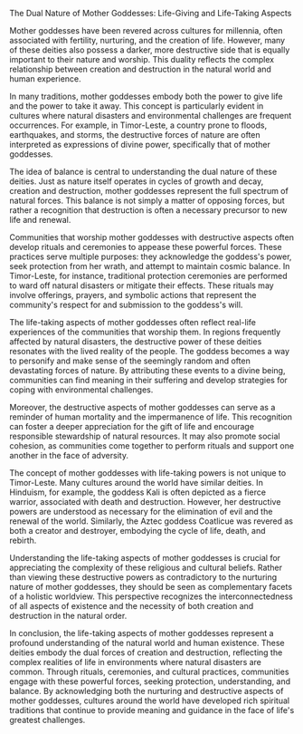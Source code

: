 The Dual Nature of Mother Goddesses: Life-Giving and Life-Taking Aspects

Mother goddesses have been revered across cultures for millennia, often associated with fertility, nurturing, and the creation of life. However, many of these deities also possess a darker, more destructive side that is equally important to their nature and worship. This duality reflects the complex relationship between creation and destruction in the natural world and human experience.

In many traditions, mother goddesses embody both the power to give life and the power to take it away. This concept is particularly evident in cultures where natural disasters and environmental challenges are frequent occurrences. For example, in Timor-Leste, a country prone to floods, earthquakes, and storms, the destructive forces of nature are often interpreted as expressions of divine power, specifically that of mother goddesses.

The idea of balance is central to understanding the dual nature of these deities. Just as nature itself operates in cycles of growth and decay, creation and destruction, mother goddesses represent the full spectrum of natural forces. This balance is not simply a matter of opposing forces, but rather a recognition that destruction is often a necessary precursor to new life and renewal.

Communities that worship mother goddesses with destructive aspects often develop rituals and ceremonies to appease these powerful forces. These practices serve multiple purposes: they acknowledge the goddess's power, seek protection from her wrath, and attempt to maintain cosmic balance. In Timor-Leste, for instance, traditional protection ceremonies are performed to ward off natural disasters or mitigate their effects. These rituals may involve offerings, prayers, and symbolic actions that represent the community's respect for and submission to the goddess's will.

The life-taking aspects of mother goddesses often reflect real-life experiences of the communities that worship them. In regions frequently affected by natural disasters, the destructive power of these deities resonates with the lived reality of the people. The goddess becomes a way to personify and make sense of the seemingly random and often devastating forces of nature. By attributing these events to a divine being, communities can find meaning in their suffering and develop strategies for coping with environmental challenges.

Moreover, the destructive aspects of mother goddesses can serve as a reminder of human mortality and the impermanence of life. This recognition can foster a deeper appreciation for the gift of life and encourage responsible stewardship of natural resources. It may also promote social cohesion, as communities come together to perform rituals and support one another in the face of adversity.

The concept of mother goddesses with life-taking powers is not unique to Timor-Leste. Many cultures around the world have similar deities. In Hinduism, for example, the goddess Kali is often depicted as a fierce warrior, associated with death and destruction. However, her destructive powers are understood as necessary for the elimination of evil and the renewal of the world. Similarly, the Aztec goddess Coatlicue was revered as both a creator and destroyer, embodying the cycle of life, death, and rebirth.

Understanding the life-taking aspects of mother goddesses is crucial for appreciating the complexity of these religious and cultural beliefs. Rather than viewing these destructive powers as contradictory to the nurturing nature of mother goddesses, they should be seen as complementary facets of a holistic worldview. This perspective recognizes the interconnectedness of all aspects of existence and the necessity of both creation and destruction in the natural order.

In conclusion, the life-taking aspects of mother goddesses represent a profound understanding of the natural world and human existence. These deities embody the dual forces of creation and destruction, reflecting the complex realities of life in environments where natural disasters are common. Through rituals, ceremonies, and cultural practices, communities engage with these powerful forces, seeking protection, understanding, and balance. By acknowledging both the nurturing and destructive aspects of mother goddesses, cultures around the world have developed rich spiritual traditions that continue to provide meaning and guidance in the face of life's greatest challenges.